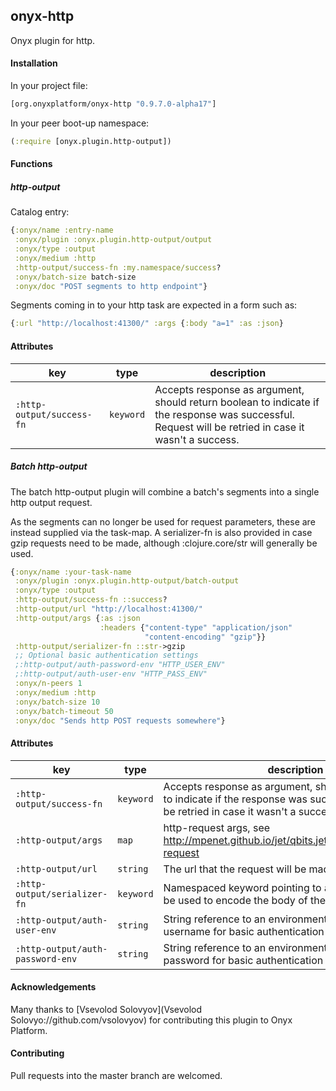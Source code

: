 ## onyx-http

Onyx plugin for http.

#### Installation

In your project file:

```clojure
[org.onyxplatform/onyx-http "0.9.7.0-alpha17"]
```

In your peer boot-up namespace:

```clojure
(:require [onyx.plugin.http-output])
```

#### Functions

##### http-output

Catalog entry:

```clojure
{:onyx/name :entry-name
 :onyx/plugin :onyx.plugin.http-output/output
 :onyx/type :output
 :onyx/medium :http
 :http-output/success-fn :my.namespace/success?
 :onyx/batch-size batch-size
 :onyx/doc "POST segments to http endpoint"}
```

Segments coming in to your http task are expected in a form such as:
```clojure
{:url "http://localhost:41300/" :args {:body "a=1" :as :json}
```

#### Attributes

|key                           | type      | description
|------------------------------|-----------|------------
|`:http-output/success-fn`     | `keyword` | Accepts response as argument, should return boolean to indicate if the response was successful. Request will be retried in case it wasn't a success.


##### Batch http-output

The batch http-output plugin will combine a batch's segments into a single http output request.

As the segments can no longer be used for request parameters, these are instead supplied via the task-map. 
A serializer-fn is also provided in case gzip requests need to be made, although :clojure.core/str will generally be used.

```clojure
{:onyx/name :your-task-name
 :onyx/plugin :onyx.plugin.http-output/batch-output
 :onyx/type :output
 :http-output/success-fn ::success?
 :http-output/url "http://localhost:41300/" 
 :http-output/args {:as :json
                    :headers {"content-type" "application/json"
                              "content-encoding" "gzip"}}
 :http-output/serializer-fn ::str->gzip
 ;; Optional basic authentication settings
 ;:http-output/auth-password-env "HTTP_USER_ENV"
 ;:http-output/auth-user-env "HTTP_PASS_ENV"
 :onyx/n-peers 1
 :onyx/medium :http
 :onyx/batch-size 10
 :onyx/batch-timeout 50
 :onyx/doc "Sends http POST requests somewhere"}
```

#### Attributes

|key                             | type      | description
|--------------------------------|-----------|------------
|`:http-output/success-fn`       | `keyword` | Accepts response as argument, should return boolean to indicate if the response was successful. Request will be retried in case it wasn't a success.
|`:http-output/args`             | `map`     | http-request args, see http://mpenet.github.io/jet/qbits.jet.client.http.html#var-request
|`:http-output/url`              | `string`  | The url that the request will be made to
|`:http-output/serializer-fn`    | `keyword` | Namespaced keyword pointing to a serializer fn that will be used to encode the body of the request.
|`:http-output/auth-user-env`    | `string`  | String reference to an environment variable holding an username for basic authentication
|`:http-output/auth-password-env`| `string`  | String reference to an environment variable holding a password for basic authentication

#### Acknowledgements

Many thanks to [Vsevolod Solovyov](Vsevolod Solovyo://github.com/vsolovyov) for contributing this plugin to Onyx Platform.


#### Contributing

Pull requests into the master branch are welcomed.
